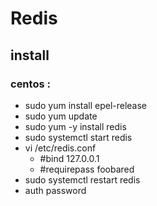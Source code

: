 # Redis 

## install 

### centos :
  * sudo yum install epel-release
  * sudo yum update
  * sudo yum -y install redis
  * sudo systemctl start redis
  * vi /etc/redis.conf
      * #bind 127.0.0.1
      * #requirepass foobared
  * sudo systemctl restart redis   
  * auth password
